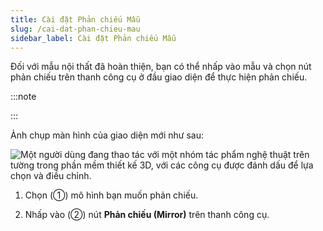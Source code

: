 ```yaml
---
title: Cài đặt Phản chiếu Mẫu
slug: /cai-dat-phan-chieu-mau
sidebar_label: Cài đặt Phản chiếu Mẫu
---
```


Đối với mẫu nội thất đã hoàn thiện, bạn có thể nhấp vào mẫu và chọn nút phản chiếu trên thanh công cụ ở đầu giao diện để thực hiện phản chiếu.

:::note

:::

Ảnh chụp màn hình của giao diện mới như sau:

![Một người dùng đang thao tác với một nhóm tác phẩm nghệ thuật trên tường trong phần mềm thiết kế 3D, với các công cụ được đánh dấu để lựa chọn và điều chỉnh.](https://storage.googleapis.com/jegavn_kb/images/f0cecfc4-481c-4725-a69d-246bfb8fce38.png)

1. Chọn (①) mô hình bạn muốn phản chiếu.

2. Nhấp vào (②) nút **Phản chiếu (Mirror)** trên thanh công cụ.